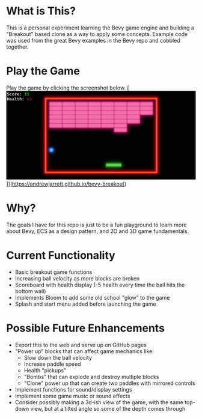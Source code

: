# What is This?
This is a personal experiment learning the Bevy game engine and building a "Breakout" based clone as a way to apply some concepts. Example code was used from the great Bevy examples in the Bevy repo and cobbled together. 

# Play the Game
Play the game by clicking the screenshot below.
[![Screenshot of the breakout game](./resources/breakout.png)]](https://andrewjarrett.github.io/bevy-breakout)

# Why?
The goals I have for this repo is just to be a fun playground to learn more about Bevy, ECS as a design pattern, and 2D and 3D game fundamentals.

# Current Functionality
* Basic breakout game functions
* Increasing ball velocity as more blocks are broken
* Scoreboard with health display (-5 health every time the ball hits the bottom wall)
* Implements Bloom to add some old school "glow" to the game
* Splash and start menu added before launching the game

# Possible Future Enhancements
* Export this to the web and serve up on GitHub pages
* "Power up" blocks that can affect game mechanics like:
  * Slow down the ball velocity
  * Increase paddle speed
  * Health "pickups"
  * "Bombs" that can explode and destroy multiple blocks
  * "Clone" power up that can create two paddles with mirrored controls
* Implement functions for sound/display settings
* Implement some game music or sound effects
* Consider possibly making a 3d-ish view of the game, with the same top-down view, but at a tilted angle so some of the depth comes through
